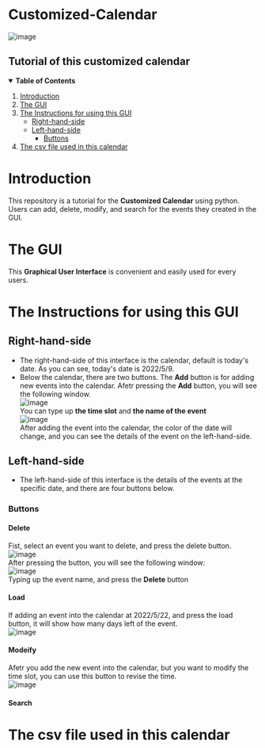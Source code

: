 # Customized-Calendar  
![image](https://user-images.githubusercontent.com/89577799/167335469-d17a9fae-d4cc-44aa-bcde-8d871bd006c7.png)
## Tutorial of this customized calendar
<details open="open">
  <summary><b>Table of Contents</b></summary>
  <ol>
    <li>
      <a href="#introduction">Introduction</a>
      <ul> 
    </li>
      </ul>
    <li>
      <a href="#the-gui">The GUI</a> 
    </li>
    <li>
      <a href="#the-instructions-for-using-this-GUI">The Instructions for using this GUI</a>
      <ul>
        <li><a href="#right-hand-side">Right-hand-side</a></li>
        <li><a href="#left-hand-side">Left-hand-side</a>
          <ul>
            <li><a href="#buttons">Buttons</a></li>
          </ul>
        </li>  
      </ul>
    </li>
    <li><a href="#the-csv-file-used-in-this-calendar">The csv file used in this calendar</a></li>
  </ol>
</details>

# __Introduction__
This repository is a tutorial for the __Customized Calendar__ using python. Users can add, delete, modify, and search for the events they created in the GUI.
# __The GUI__
This __Graphical User Interface__ is convenient and easily used for every users.
# __The Instructions for using this GUI__
## __Right-hand-side__
* The right-hand-side of this interface is the calendar, default is today's date. As you can see, today's date is 2022/5/9.
* Below the calendar, there are two buttons. The __Add__ button is for adding new events into the calendar. Afetr pressing the __Add__ button, you will see the following window.  
![image](https://user-images.githubusercontent.com/89577799/167347447-0b204e9f-c9d9-47ec-9529-155ac1de7812.png)  
You can type up __the time slot__ and __the name of the event__    
![image](https://user-images.githubusercontent.com/89577799/167348835-614bc8ab-c69c-4984-a11b-8149ff4a4537.png)  
After adding the event into the calendar, the color of the date will change, and you can see the details of the event on the left-hand-side.
## __Left-hand-side__
* The left-hand-side of this interface is the details of the events at the specific date, and there are four buttons below.  
### __Buttons__
#### __Delete__  
Fist, select an event you want to delete, and press the delete button.
![image](https://user-images.githubusercontent.com/89577799/167351638-b38660d0-7503-41f3-ad22-efce9cf4e994.png)  
After pressing the button, you will see the following window:  
![image](https://user-images.githubusercontent.com/89577799/167351832-2f24ab70-9338-4dca-849b-6c141ddf46e8.png)  
Typing up the event name, and press the __Delete__ button  
#### __Load__  
If adding an event into the calendar at 2022/5/22, and press the load button, it will show how many days left of the event.  
![image](https://user-images.githubusercontent.com/89577799/167354073-df236a5a-438f-46eb-abcc-d2ee45f6b5b1.png)  
#### __Modeify__  
Afetr you add the new event into the calendar, but you want to modify the time slot, you can use this button to revise the time.  
![image](https://user-images.githubusercontent.com/89577799/167433357-08e0c8b8-5d88-4eb4-8a84-9c6e3740431b.png)  

#### __Search__  
  
# __The csv file used in this calendar__
